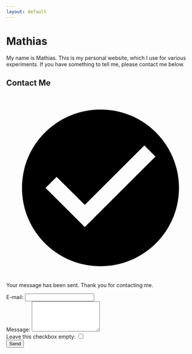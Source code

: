 ```yaml
---
layout: default
---
```

# Mathias
My name is Mathias. This is my personal website, which I use for various experiments. If you have something to tell me, please contact me below.

## Contact Me
<div id="sent">
	<p>
		<svg viewBox="0 0 24 24">
			<path d="M12 2C6.48 2 2 6.48 2 12s4.48 10 10 10 10-4.48 10-10S17.52 2 12 2zm-2 15l-5-5 1.41-1.41L10 14.17l7.59-7.59L19 8l-9 9z"/>
		</svg>
		Your message has been sent. Thank you for contacting me.
	</p>
</div>
<form action="/contact" method="post">
	<div id="fields">
		<div>
			<label for="email">E-mail:</label>
			<input id="email" type="email" name="email" required>
		</div>
		<div>
			<label for="message">Message:</label>
			<textarea id="message" name="message" rows="5" required></textarea>
		</div>
		<div>
			<label for="tos">Leave this checkbox empty:</label>
			<input id="tos" type="checkbox" name="tos" tabindex="-1">
		</div>
	</div>
	<button type="submit">Send</button>
</form>
